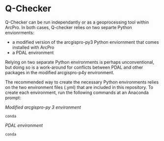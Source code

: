 # Q-Checker

Q-Checker can be run independantly or as a geoprocessing tool within ArcPro.  In both cases, Q-checker relies on two separte Python envionrments:

- a modified version of the arcgispro-py3 Python enviornment that comes installed with ArcPro
- a PDAL environment

Relying on two separate Python environments is perhaps unconventional, but doing so is a work-around for conflicts between PDAL and other packages in the modified arcgispro-p4y environment.

The recommended way to create the necessary Python environments relies on the two environment files (.yml) that are included in this repository. To create each environment, run the following commands at an Anaconda prompt:

*Modified arcgispro-py 3 environment*
```
conda 
```

*PDAL environment*
```
conda 
```
